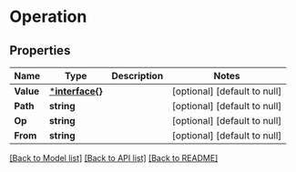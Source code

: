# Operation

## Properties
Name | Type | Description | Notes
------------ | ------------- | ------------- | -------------
**Value** | [***interface{}**](interface{}.md) |  | [optional] [default to null]
**Path** | **string** |  | [optional] [default to null]
**Op** | **string** |  | [optional] [default to null]
**From** | **string** |  | [optional] [default to null]

[[Back to Model list]](../README.md#documentation-for-models) [[Back to API list]](../README.md#documentation-for-api-endpoints) [[Back to README]](../README.md)

